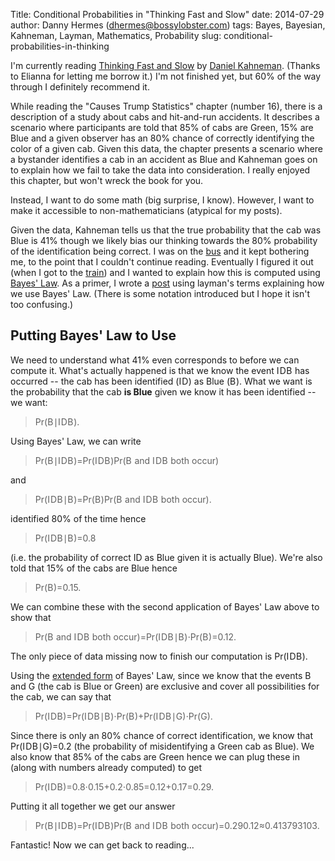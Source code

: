 Title: Conditional Probabilities in "Thinking Fast and Slow"
date: 2014-07-29
author: Danny Hermes (dhermes@bossylobster.com)
tags: Bayes, Bayesian, Kahneman, Layman, Mathematics, Probability
slug: conditional-probabilities-in-thinking

I'm currently reading
[Thinking Fast and Slow](http://www.amazon.com/Thinking-Fast-Slow-Daniel-Kahneman/dp/0374533555)
by [Daniel Kahneman](http://en.wikipedia.org/wiki/Daniel_Kahneman).
(Thanks to Elianna for letting me borrow it.) I'm not finished yet, but
60% of the way through I definitely recommend it.

While reading the "Causes Trump Statistics" chapter (number 16), there
is a description of a study about cabs and hit-and-run accidents. It
describes a scenario where participants are told that 85% of cabs are
Green, 15% are Blue and a given observer has an 80% chance of correctly
identifying the color of a given cab. Given this data, the chapter
presents a scenario where a bystander identifies a cab in an accident as
Blue and Kahneman goes on to explain how we fail to take the data into
consideration. I really enjoyed this chapter, but won't wreck the book
for you.

Instead, I want to do some math (big surprise, I know). However, I want
to make it accessible to non-mathematicians (atypical for my posts).

Given the data, Kahneman tells us that the true probability that the cab
was Blue is 41% though we likely bias our thinking towards the 80%
probability of the identification being correct. I was on the
[bus](http://www.sfmta.com/) and it kept bothering me, to the point that
I couldn't continue reading. Eventually I figured it out (when I got to
the [train](http://www.bart.gov/)) and I wanted to explain how this is
computed using [Bayes' Law](http://en.wikipedia.org/wiki/Bayes%27_law).
As a primer, I wrote a
[post](/2014/07/bayes-law-primer.html) using
layman's terms explaining how we use Bayes' Law. (There is some notation
introduced but I hope it isn't too confusing.)

Putting Bayes' Law to Use
-------------------------

We need to understand what 41% even corresponds to before we can compute
it. What's actually happened is that we know the event
<span class="katex"><span class="katex-inner"><span class="strut" style="height:0.68333em;"></span><span class="strut bottom" style="height:0.68333em;vertical-align:0em;"></span><span class="base textstyle uncramped"><span class="mord mathit" style="margin-right:0.07847em;">I</span><span class="mord mathit" style="margin-right:0.02778em;">D</span><span class="mord mathit" style="margin-right:0.05017em;">B</span></span></span></span> has occurred -- the cab has been identified
(<span class="katex"><span class="katex-inner"><span class="strut" style="height:0.68333em;"></span><span class="strut bottom" style="height:0.68333em;vertical-align:0em;"></span><span class="base textstyle uncramped"><span class="mord mathit" style="margin-right:0.07847em;">I</span><span class="mord mathit" style="margin-right:0.02778em;">D</span></span></span></span>) as Blue (<span class="katex"><span class="katex-inner"><span class="strut" style="height:0.68333em;"></span><span class="strut bottom" style="height:0.68333em;vertical-align:0em;"></span><span class="base textstyle uncramped"><span class="mord mathit" style="margin-right:0.05017em;">B</span></span></span></span>).
What we want is the probability that the cab **is Blue** given we know
it has been identified -- we want:

<div class="katex-elt"><blockquote>
<span class="katex"><span class="katex-inner"><span class="strut" style="height:0.75em;"></span><span class="strut bottom" style="height:1em;vertical-align:-0.25em;"></span><span class="base textstyle uncramped"><span class="text mord textstyle uncramped"><span class="mord">P</span><span class="mord">r</span></span><span class="mopen">(</span><span class="mord mathit" style="margin-right:0.05017em;">B</span><span class="mord mspace thinspace"></span><span class="mord">&#8739;</span><span class="mord mspace thinspace"></span><span class="mord mathit" style="margin-right:0.07847em;">I</span><span class="mord mathit" style="margin-right:0.02778em;">D</span><span class="mord mathit" style="margin-right:0.05017em;">B</span><span class="mclose">)</span><span class="mord">.</span></span></span></span>
</blockquote></div>

Using Bayes' Law, we can write

<div class="katex-elt"><blockquote>
<span class="katex"><span class="katex-inner"><span class="strut" style="height:1.01em;"></span><span class="strut bottom" style="height:1.53em;vertical-align:-0.52em;"></span><span class="base textstyle uncramped"><span class="text mord textstyle uncramped"><span class="mord">P</span><span class="mord">r</span></span><span class="mopen">(</span><span class="mord mathit" style="margin-right:0.05017em;">B</span><span class="mord mspace thinspace"></span><span class="mord">&#8739;</span><span class="mord mspace thinspace"></span><span class="mord mathit" style="margin-right:0.07847em;">I</span><span class="mord mathit" style="margin-right:0.02778em;">D</span><span class="mord mathit" style="margin-right:0.05017em;">B</span><span class="mclose">)</span><span class="mrel">=</span><span class="minner reset-textstyle textstyle uncramped"><span class="mfrac"><span class="vlist"><span style="top:0.34500000000000003em;"><span class="fontsize-ensurer reset-size5 size5"><span style="font-size:0em;">&#8203;</span></span><span class="reset-textstyle scriptstyle cramped"><span class="mord scriptstyle cramped"><span class="text mord scriptstyle cramped"><span class="mord">P</span><span class="mord">r</span></span><span class="mopen">(</span><span class="mord mathit" style="margin-right:0.07847em;">I</span><span class="mord mathit" style="margin-right:0.02778em;">D</span><span class="mord mathit" style="margin-right:0.05017em;">B</span><span class="mclose">)</span></span></span></span><span style="top:-0.22999999999999998em;"><span class="fontsize-ensurer reset-size5 size5"><span style="font-size:0em;">&#8203;</span></span><span class="reset-textstyle textstyle uncramped frac-line"></span></span><span style="top:-0.485em;"><span class="fontsize-ensurer reset-size5 size5"><span style="font-size:0em;">&#8203;</span></span><span class="reset-textstyle scriptstyle uncramped"><span class="mord scriptstyle uncramped"><span class="text mord scriptstyle uncramped"><span class="mord">P</span><span class="mord">r</span></span><span class="mopen">(</span><span class="mord mathit" style="margin-right:0.05017em;">B</span><span class="text mord scriptstyle uncramped"><span class="mord mspace">&#0160;</span><span class="mord">a</span><span class="mord">n</span><span class="mord">d</span><span class="mord mspace">&#0160;</span></span><span class="mord mathit" style="margin-right:0.07847em;">I</span><span class="mord mathit" style="margin-right:0.02778em;">D</span><span class="mord mathit" style="margin-right:0.05017em;">B</span><span class="text mord scriptstyle uncramped"><span class="mord mspace">&#0160;</span><span class="mord">b</span><span class="mord">o</span><span class="mord">t</span><span class="mord">h</span><span class="mord mspace">&#0160;</span><span class="mord">o</span><span class="mord">c</span><span class="mord">c</span><span class="mord">u</span><span class="mord">r</span></span><span class="mclose">)</span></span></span></span><span class="baseline-fix"><span class="fontsize-ensurer reset-size5 size5"><span style="font-size:0em;">&#8203;</span></span>&#8203;</span></span></span></span></span></span></span>
</blockquote></div>

and

<div class="katex-elt"><blockquote>
<span class="katex"><span class="katex-inner"><span class="strut" style="height:1.01em;"></span><span class="strut bottom" style="height:1.53em;vertical-align:-0.52em;"></span><span class="base textstyle uncramped"><span class="text mord textstyle uncramped"><span class="mord">P</span><span class="mord">r</span></span><span class="mopen">(</span><span class="mord mathit" style="margin-right:0.07847em;">I</span><span class="mord mathit" style="margin-right:0.02778em;">D</span><span class="mord mathit" style="margin-right:0.05017em;">B</span><span class="mord mspace thinspace"></span><span class="mord">&#8739;</span><span class="mord mspace thinspace"></span><span class="mord mathit" style="margin-right:0.05017em;">B</span><span class="mclose">)</span><span class="mrel">=</span><span class="minner reset-textstyle textstyle uncramped"><span class="mfrac"><span class="vlist"><span style="top:0.34500000000000003em;"><span class="fontsize-ensurer reset-size5 size5"><span style="font-size:0em;">&#8203;</span></span><span class="reset-textstyle scriptstyle cramped"><span class="mord scriptstyle cramped"><span class="text mord scriptstyle cramped"><span class="mord">P</span><span class="mord">r</span></span><span class="mopen">(</span><span class="mord mathit" style="margin-right:0.05017em;">B</span><span class="mclose">)</span></span></span></span><span style="top:-0.22999999999999998em;"><span class="fontsize-ensurer reset-size5 size5"><span style="font-size:0em;">&#8203;</span></span><span class="reset-textstyle textstyle uncramped frac-line"></span></span><span style="top:-0.485em;"><span class="fontsize-ensurer reset-size5 size5"><span style="font-size:0em;">&#8203;</span></span><span class="reset-textstyle scriptstyle uncramped"><span class="mord scriptstyle uncramped"><span class="text mord scriptstyle uncramped"><span class="mord">P</span><span class="mord">r</span></span><span class="mopen">(</span><span class="mord mathit" style="margin-right:0.05017em;">B</span><span class="text mord scriptstyle uncramped"><span class="mord mspace">&#0160;</span><span class="mord">a</span><span class="mord">n</span><span class="mord">d</span><span class="mord mspace">&#0160;</span></span><span class="mord mathit" style="margin-right:0.07847em;">I</span><span class="mord mathit" style="margin-right:0.02778em;">D</span><span class="mord mathit" style="margin-right:0.05017em;">B</span><span class="text mord scriptstyle uncramped"><span class="mord mspace">&#0160;</span><span class="mord">b</span><span class="mord">o</span><span class="mord">t</span><span class="mord">h</span><span class="mord mspace">&#0160;</span><span class="mord">o</span><span class="mord">c</span><span class="mord">c</span><span class="mord">u</span><span class="mord">r</span></span><span class="mclose">)</span></span></span></span><span class="baseline-fix"><span class="fontsize-ensurer reset-size5 size5"><span style="font-size:0em;">&#8203;</span></span>&#8203;</span></span></span></span><span class="mord">.</span></span></span></span>
</blockquote></div>

identified 80% of the time hence

<div class="katex-elt"><blockquote>
<span class="katex"><span class="katex-inner"><span class="strut" style="height:0.75em;"></span><span class="strut bottom" style="height:1em;vertical-align:-0.25em;"></span><span class="base textstyle uncramped"><span class="text mord textstyle uncramped"><span class="mord">P</span><span class="mord">r</span></span><span class="mopen">(</span><span class="mord mathit" style="margin-right:0.07847em;">I</span><span class="mord mathit" style="margin-right:0.02778em;">D</span><span class="mord mathit" style="margin-right:0.05017em;">B</span><span class="mord mspace thinspace"></span><span class="mord">&#8739;</span><span class="mord mspace thinspace"></span><span class="mord mathit" style="margin-right:0.05017em;">B</span><span class="mclose">)</span><span class="mrel">=</span><span class="mord">0</span><span class="mord">.</span><span class="mord">8</span></span></span></span>
</blockquote></div>

(i.e. the probability of correct ID
as Blue given it is actually Blue). We're also told that 15% of the cabs
are Blue hence

<div class="katex-elt"><blockquote>
<span class="katex"><span class="katex-inner"><span class="strut" style="height:0.75em;"></span><span class="strut bottom" style="height:1em;vertical-align:-0.25em;"></span><span class="base textstyle uncramped"><span class="text mord textstyle uncramped"><span class="mord">P</span><span class="mord">r</span></span><span class="mopen">(</span><span class="mord mathit" style="margin-right:0.05017em;">B</span><span class="mclose">)</span><span class="mrel">=</span><span class="mord">0</span><span class="mord">.</span><span class="mord">1</span><span class="mord">5</span><span class="mord">.</span></span></span></span>
</blockquote></div>

 We can combine these with the second
application of Bayes' Law above to show that

<div class="katex-elt"><blockquote>
<span class="katex"><span class="katex-inner"><span class="strut" style="height:0.75em;"></span><span class="strut bottom" style="height:1em;vertical-align:-0.25em;"></span><span class="base textstyle uncramped"><span class="text mord textstyle uncramped"><span class="mord">P</span><span class="mord">r</span></span><span class="mopen">(</span><span class="mord mathit" style="margin-right:0.05017em;">B</span><span class="text mord textstyle uncramped"><span class="mord mspace">&#0160;</span><span class="mord">a</span><span class="mord">n</span><span class="mord">d</span><span class="mord mspace">&#0160;</span></span><span class="mord mathit" style="margin-right:0.07847em;">I</span><span class="mord mathit" style="margin-right:0.02778em;">D</span><span class="mord mathit" style="margin-right:0.05017em;">B</span><span class="text mord textstyle uncramped"><span class="mord mspace">&#0160;</span><span class="mord">b</span><span class="mord">o</span><span class="mord">t</span><span class="mord">h</span><span class="mord mspace">&#0160;</span><span class="mord">o</span><span class="mord">c</span><span class="mord">c</span><span class="mord">u</span><span class="mord">r</span></span><span class="mclose">)</span><span class="mrel">=</span><span class="text mord textstyle uncramped"><span class="mord">P</span><span class="mord">r</span></span><span class="mopen">(</span><span class="mord mathit" style="margin-right:0.07847em;">I</span><span class="mord mathit" style="margin-right:0.02778em;">D</span><span class="mord mathit" style="margin-right:0.05017em;">B</span><span class="mord mspace thinspace"></span><span class="mord">&#8739;</span><span class="mord mspace thinspace"></span><span class="mord mathit" style="margin-right:0.05017em;">B</span><span class="mclose">)</span><span class="mbin">&#8901;</span><span class="text mord textstyle uncramped"><span class="mord">P</span><span class="mord">r</span></span><span class="mopen">(</span><span class="mord mathit" style="margin-right:0.05017em;">B</span><span class="mclose">)</span><span class="mrel">=</span><span class="mord">0</span><span class="mord">.</span><span class="mord">1</span><span class="mord">2</span><span class="mord">.</span></span></span></span>
</blockquote></div>

The only piece of data missing now to finish our computation is
<span class="katex"><span class="katex-inner"><span class="strut" style="height:0.75em;"></span><span class="strut bottom" style="height:1em;vertical-align:-0.25em;"></span><span class="base textstyle uncramped"><span class="text mord textstyle uncramped"><span class="mord">P</span><span class="mord">r</span></span><span class="mopen">(</span><span class="mord mathit" style="margin-right:0.07847em;">I</span><span class="mord mathit" style="margin-right:0.02778em;">D</span><span class="mord mathit" style="margin-right:0.05017em;">B</span><span class="mclose">)</span></span></span></span>.

Using the
[extended form](http://blog.bossylobster.com/2014/07/bayes-law-primer.html#extended)
of Bayes' Law, since we know that the events <span class="katex"><span class="katex-inner"><span class="strut" style="height:0.68333em;"></span><span class="strut bottom" style="height:0.68333em;vertical-align:0em;"></span><span class="base textstyle uncramped"><span class="mord mathit" style="margin-right:0.05017em;">B</span></span></span></span> and
<span class="katex"><span class="katex-inner"><span class="strut" style="height:0.68333em;"></span><span class="strut bottom" style="height:0.68333em;vertical-align:0em;"></span><span class="base textstyle uncramped"><span class="mord mathit">G</span></span></span></span> (the cab is Blue or Green) are exclusive and cover all
possibilities for the cab, we can say that

<div class="katex-elt"><blockquote>
<span class="katex"><span class="katex-inner"><span class="strut" style="height:0.75em;"></span><span class="strut bottom" style="height:1em;vertical-align:-0.25em;"></span><span class="base textstyle uncramped"><span class="text mord textstyle uncramped"><span class="mord">P</span><span class="mord">r</span></span><span class="mopen">(</span><span class="mord mathit" style="margin-right:0.07847em;">I</span><span class="mord mathit" style="margin-right:0.02778em;">D</span><span class="mord mathit" style="margin-right:0.05017em;">B</span><span class="mclose">)</span><span class="mrel">=</span><span class="text mord textstyle uncramped"><span class="mord">P</span><span class="mord">r</span></span><span class="mopen">(</span><span class="mord mathit" style="margin-right:0.07847em;">I</span><span class="mord mathit" style="margin-right:0.02778em;">D</span><span class="mord mathit" style="margin-right:0.05017em;">B</span><span class="mord mspace thinspace"></span><span class="mord">&#8739;</span><span class="mord mspace thinspace"></span><span class="mord mathit" style="margin-right:0.05017em;">B</span><span class="mclose">)</span><span class="mbin">&#8901;</span><span class="text mord textstyle uncramped"><span class="mord">P</span><span class="mord">r</span></span><span class="mopen">(</span><span class="mord mathit" style="margin-right:0.05017em;">B</span><span class="mclose">)</span><span class="mbin">+</span><span class="text mord textstyle uncramped"><span class="mord">P</span><span class="mord">r</span></span><span class="mopen">(</span><span class="mord mathit" style="margin-right:0.07847em;">I</span><span class="mord mathit" style="margin-right:0.02778em;">D</span><span class="mord mathit" style="margin-right:0.05017em;">B</span><span class="mord mspace thinspace"></span><span class="mord">&#8739;</span><span class="mord mspace thinspace"></span><span class="mord mathit">G</span><span class="mclose">)</span><span class="mbin">&#8901;</span><span class="text mord textstyle uncramped"><span class="mord">P</span><span class="mord">r</span></span><span class="mopen">(</span><span class="mord mathit">G</span><span class="mclose">)</span><span class="mord">.</span></span></span></span>
</blockquote></div>

Since there is only an 80% chance of correct identification, we know that
<span class="katex"><span class="katex-inner"><span class="strut" style="height:0.75em;"></span><span class="strut bottom" style="height:1em;vertical-align:-0.25em;"></span><span class="base textstyle uncramped"><span class="text mord textstyle uncramped"><span class="mord">P</span><span class="mord">r</span></span><span class="mopen">(</span><span class="mord mathit" style="margin-right:0.07847em;">I</span><span class="mord mathit" style="margin-right:0.02778em;">D</span><span class="mord mathit" style="margin-right:0.05017em;">B</span><span class="mord mspace thinspace"></span><span class="mord">&#8739;</span><span class="mord mspace thinspace"></span><span class="mord mathit">G</span><span class="mclose">)</span><span class="mrel">=</span><span class="mord">0</span><span class="mord">.</span><span class="mord">2</span></span></span></span> (the probability of
misidentifying a Green cab as Blue). We also know that 85% of the cabs are
Green hence we can plug these in (along with numbers already computed) to get

<div class="katex-elt"><blockquote>
<span class="katex"><span class="katex-inner"><span class="strut" style="height:0.75em;"></span><span class="strut bottom" style="height:1em;vertical-align:-0.25em;"></span><span class="base textstyle uncramped"><span class="text mord textstyle uncramped"><span class="mord">P</span><span class="mord">r</span></span><span class="mopen">(</span><span class="mord mathit" style="margin-right:0.07847em;">I</span><span class="mord mathit" style="margin-right:0.02778em;">D</span><span class="mord mathit" style="margin-right:0.05017em;">B</span><span class="mclose">)</span><span class="mrel">=</span><span class="mord">0</span><span class="mord">.</span><span class="mord">8</span><span class="mbin">&#8901;</span><span class="mord">0</span><span class="mord">.</span><span class="mord">1</span><span class="mord">5</span><span class="mbin">+</span><span class="mord">0</span><span class="mord">.</span><span class="mord">2</span><span class="mbin">&#8901;</span><span class="mord">0</span><span class="mord">.</span><span class="mord">8</span><span class="mord">5</span><span class="mrel">=</span><span class="mord">0</span><span class="mord">.</span><span class="mord">1</span><span class="mord">2</span><span class="mbin">+</span><span class="mord">0</span><span class="mord">.</span><span class="mord">1</span><span class="mord">7</span><span class="mrel">=</span><span class="mord">0</span><span class="mord">.</span><span class="mord">2</span><span class="mord">9</span><span class="mord">.</span></span></span></span>
</blockquote></div>

Putting it all together we get our answer

<div class="katex-elt"><blockquote>
<span class="katex"><span class="katex-inner"><span class="strut" style="height:1.01em;"></span><span class="strut bottom" style="height:1.53em;vertical-align:-0.52em;"></span><span class="base textstyle uncramped"><span class="text mord textstyle uncramped"><span class="mord">P</span><span class="mord">r</span></span><span class="mopen">(</span><span class="mord mathit" style="margin-right:0.05017em;">B</span><span class="mord mspace thinspace"></span><span class="mord">&#8739;</span><span class="mord mspace thinspace"></span><span class="mord mathit" style="margin-right:0.07847em;">I</span><span class="mord mathit" style="margin-right:0.02778em;">D</span><span class="mord mathit" style="margin-right:0.05017em;">B</span><span class="mclose">)</span><span class="mrel">=</span><span class="minner reset-textstyle textstyle uncramped"><span class="mfrac"><span class="vlist"><span style="top:0.34500000000000003em;"><span class="fontsize-ensurer reset-size5 size5"><span style="font-size:0em;">&#8203;</span></span><span class="reset-textstyle scriptstyle cramped"><span class="mord scriptstyle cramped"><span class="text mord scriptstyle cramped"><span class="mord">P</span><span class="mord">r</span></span><span class="mopen">(</span><span class="mord mathit" style="margin-right:0.07847em;">I</span><span class="mord mathit" style="margin-right:0.02778em;">D</span><span class="mord mathit" style="margin-right:0.05017em;">B</span><span class="mclose">)</span></span></span></span><span style="top:-0.22999999999999998em;"><span class="fontsize-ensurer reset-size5 size5"><span style="font-size:0em;">&#8203;</span></span><span class="reset-textstyle textstyle uncramped frac-line"></span></span><span style="top:-0.485em;"><span class="fontsize-ensurer reset-size5 size5"><span style="font-size:0em;">&#8203;</span></span><span class="reset-textstyle scriptstyle uncramped"><span class="mord scriptstyle uncramped"><span class="text mord scriptstyle uncramped"><span class="mord">P</span><span class="mord">r</span></span><span class="mopen">(</span><span class="mord mathit" style="margin-right:0.05017em;">B</span><span class="text mord scriptstyle uncramped"><span class="mord mspace">&#0160;</span><span class="mord">a</span><span class="mord">n</span><span class="mord">d</span><span class="mord mspace">&#0160;</span></span><span class="mord mathit" style="margin-right:0.07847em;">I</span><span class="mord mathit" style="margin-right:0.02778em;">D</span><span class="mord mathit" style="margin-right:0.05017em;">B</span><span class="text mord scriptstyle uncramped"><span class="mord mspace">&#0160;</span><span class="mord">b</span><span class="mord">o</span><span class="mord">t</span><span class="mord">h</span><span class="mord mspace">&#0160;</span><span class="mord">o</span><span class="mord">c</span><span class="mord">c</span><span class="mord">u</span><span class="mord">r</span></span><span class="mclose">)</span></span></span></span><span class="baseline-fix"><span class="fontsize-ensurer reset-size5 size5"><span style="font-size:0em;">&#8203;</span></span>&#8203;</span></span></span></span><span class="mrel">=</span><span class="minner reset-textstyle textstyle uncramped"><span class="mfrac"><span class="vlist"><span style="top:0.345em;"><span class="fontsize-ensurer reset-size5 size5"><span style="font-size:0em;">&#8203;</span></span><span class="reset-textstyle scriptstyle cramped"><span class="mord scriptstyle cramped"><span class="mord">0</span><span class="mord">.</span><span class="mord">2</span><span class="mord">9</span></span></span></span><span style="top:-0.22999999999999998em;"><span class="fontsize-ensurer reset-size5 size5"><span style="font-size:0em;">&#8203;</span></span><span class="reset-textstyle textstyle uncramped frac-line"></span></span><span style="top:-0.394em;"><span class="fontsize-ensurer reset-size5 size5"><span style="font-size:0em;">&#8203;</span></span><span class="reset-textstyle scriptstyle uncramped"><span class="mord scriptstyle uncramped"><span class="mord">0</span><span class="mord">.</span><span class="mord">1</span><span class="mord">2</span></span></span></span><span class="baseline-fix"><span class="fontsize-ensurer reset-size5 size5"><span style="font-size:0em;">&#8203;</span></span>&#8203;</span></span></span></span><span class="mrel">&#8776;</span><span class="mord">0</span><span class="mord">.</span><span class="mord">4</span><span class="mord">1</span><span class="mord">3</span><span class="mord">7</span><span class="mord">9</span><span class="mord">3</span><span class="mord">1</span><span class="mord">0</span><span class="mord">3</span><span class="mord">.</span></span></span></span>
</blockquote></div>

Fantastic! Now we can get back to reading...

<a href="https://profiles.google.com/114760865724135687241" rel="author" style="display: none;">About Bossy Lobster</a>
